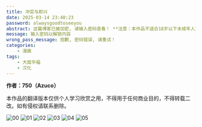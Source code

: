 ```yaml
---
title: 冲突与即兴
date: 2025-03-14 23:40:23
password: alwaysgoodtoseeyou
abstract: 这篇博客已被加密, 请输入密码查看！ **注意：本作品不适合18岁以下未成年人观看**
message: 输入密码以解锁内容
wrong_pass_message: 抱歉, 密码错误, 请重试！
categories:
    - 漫画
tags:
    - 大腐华福
    - 汉化
---
```

**作者：750（Azuco）**

本作品的翻译版本仅供个人学习欣赏之用，不得用于任何商业目的，不得转载二改。如有侵权请联系删除。

![00](/image_1/00.avif)
![01](/image_1/01.avif)
![02](/image_1/02.avif)
![03](/image_1/03.avif)
![04](/image_1/04.avif)
![05](/image_1/05.avif)